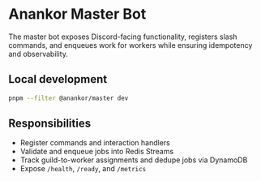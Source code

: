 # Anankor Master Bot

The master bot exposes Discord-facing functionality, registers slash commands, and enqueues work for workers while ensuring idempotency and observability.

## Local development

```bash
pnpm --filter @anankor/master dev
```

## Responsibilities

- Register commands and interaction handlers
- Validate and enqueue jobs into Redis Streams
- Track guild-to-worker assignments and dedupe jobs via DynamoDB
- Expose `/health`, `/ready`, and `/metrics`
